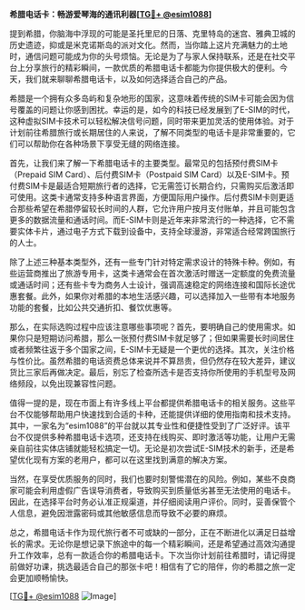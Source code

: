 **希腊电话卡：畅游爱琴海的通讯利器[[TG💪+ @esim1088](https://t.me/s/esim1088)]**

提到希腊，你脑海中浮现的可能是圣托里尼的日落、克里特岛的迷宫、雅典卫城的历史遗迹，抑或是米克诺斯岛的派对文化。然而，当你踏上这片充满魅力的土地时，通信问题可能成为你的头号烦恼。无论是为了与家人保持联系，还是在社交平台上分享旅行的精彩瞬间，一款优质的希腊电话卡都能为你提供极大的便利。今天，我们就来聊聊希腊电话卡，以及如何选择适合自己的产品。

希腊是一个拥有众多岛屿和复杂地形的国家，这意味着传统的SIM卡可能会因为信号覆盖的问题让你感到困扰。幸运的是，如今的科技已经发展到了E-SIM的时代，这种虚拟SIM卡技术可以轻松解决信号问题，同时带来更加灵活的使用体验。对于计划前往希腊旅行或长期居住的人来说，了解不同类型的电话卡是非常重要的，它们可以帮助你在各种场景下享受无缝的网络连接。

首先，让我们来了解一下希腊电话卡的主要类型。最常见的包括预付费SIM卡（Prepaid SIM Card）、后付费SIM卡（Postpaid SIM Card）以及E-SIM卡。预付费SIM卡是最适合短期旅行者的选择，它无需签订长期合约，只需购买后激活即可使用。这类卡通常支持多种语言界面，方便国际用户操作。后付费SIM卡则更适合那些希望在希腊停留较长时间的人群，它允许用户按月支付账单，并且可能包含更多的数据流量和通话时间。而E-SIM卡则是近年来非常流行的一种选择，它不需要实体卡片，通过电子方式下载到设备中，支持全球漫游，非常适合经常跨国旅行的人士。

除了上述三种基本类型外，还有一些专门针对特定需求设计的特殊卡种。例如，有些运营商推出了旅游专用卡，这类卡通常会在首次激活时赠送一定额度的免费流量或通话时间；还有些卡专为商务人士设计，强调高速稳定的网络连接和国际长途优惠套餐。此外，如果你对希腊的本地生活感兴趣，可以选择加入一些带有本地服务功能的套餐，比如公共交通折扣、餐饮优惠等。

那么，在实际选购过程中应该注意哪些事项呢？首先，要明确自己的使用需求。如果你只是短期访问希腊，那么一张预付费SIM卡就足够了；但如果需要长时间居住或者频繁往返于多个国家之间，E-SIM卡无疑是一个更优的选择。其次，关注价格与性价比。虽然希腊的电话资费总体来说并不算昂贵，但仍然存在较大差异，建议货比三家后再做决定。最后，别忘了检查所选卡是否支持你所使用的手机型号及网络频段，以免出现兼容性问题。

值得一提的是，现在市面上有许多线上平台都提供希腊电话卡的相关服务。这些平台不仅能够帮助用户快速找到合适的卡种，还能提供详细的使用指南和技术支持。其中，一家名为“esim1088”的平台就以其专业性和便捷性受到了广泛好评。该平台不仅提供多种希腊电话卡选项，还支持在线购买、即时激活等功能，让用户无需亲自前往实体店铺就能轻松搞定一切。无论是初次尝试E-SIM技术的新手，还是希望优化现有方案的老用户，都可以在这里找到满意的解决方案。

当然，在享受优质服务的同时，我们也要时刻警惕潜在的风险。例如，某些不良商家可能会利用虚假广告误导消费者，导致购买到质量低劣甚至无法使用的电话卡。因此，在选择平台时务必认准正规渠道，并仔细阅读用户评价。同时，妥善保管个人信息，避免因泄露密码或其他敏感信息而导致不必要的麻烦。

总之，希腊电话卡作为现代旅行者不可或缺的一部分，正在不断进化以满足日益增长的需求。无论你是想记录下旅途中的每一个精彩瞬间，还是希望通过高效沟通提升工作效率，总有一款适合你的希腊电话卡。下次当你计划前往希腊时，请记得提前做好功课，挑选最适合自己的那张卡吧！相信有了它的陪伴，你的希腊之旅一定会更加顺畅愉快。

[[TG💪+ @esim1088](https://t.me/s/esim1088) ![Image](https://i.postimg.cc/4NQfJmqS/Snipaste-2025-05-13-00-14-12.png)]